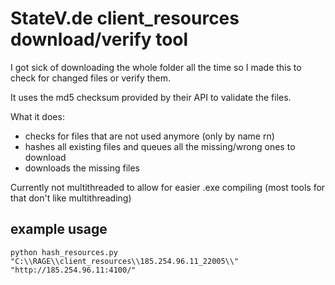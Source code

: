 # StateV.de client_resources download/verify tool

I got sick of downloading the whole folder all the time so I made this to check for changed files or verify them.

It uses the md5 checksum provided by their API to validate the files.

What it does:

- checks for files that are not used anymore (only by name rn)
- hashes all existing files and queues all the missing/wrong ones to download
- downloads the missing files

Currently not multithreaded to allow for easier .exe compiling (most tools for that don't like multithreading)

## example usage

```
python hash_resources.py "C:\\RAGE\\client_resources\\185.254.96.11_22005\\" "http://185.254.96.11:4100/"
```